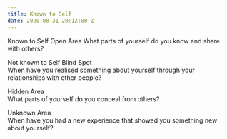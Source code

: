 ```yaml
---
title: Known to Self
date: 2020-08-31 20:12:00 Z
---
```


Known to Self
Open Area 
What parts of yourself do you know and share with others? 

Not known to Self
Blind Spot  
When have you realised something about yourself through your relationships 
with other people? 

Hidden Area  
What parts of yourself do you conceal from others?  

Unknown Area  
When have you had a new experience that showed you something new about yourself?  


